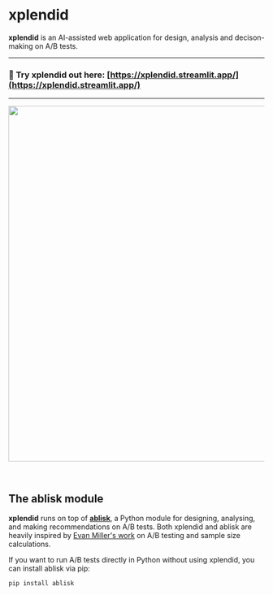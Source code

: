# xplendid

**xplendid** is an AI-assisted web application for design, analysis and decison-making on A/B tests.

---

### 🧪 Try xplendid out here: [https://xplendid.streamlit.app/](https://xplendid.streamlit.app/)

---


<p align="center">
    <a href="https://xplendid.streamlit.app/"><img src="https://i.postimg.cc/tCgWRj7z/xplendid-demo.gif" width=700></a>
</p>

<br>


## The ablisk module

**xplendid** runs on top of **[ablisk](https://pypi.org/project/ablisk/)**, a Python module for designing, analysing, and making recommendations on A/B tests. Both xplendid and ablisk are heavily inspired by [Evan Miller's work](https://www.evanmiller.org/ab-testing/sample-size.html) on A/B testing and sample size calculations.

If you want to run A/B tests directly in Python without using xplendid, you can install ablisk via pip:

```bash
pip install ablisk
```
